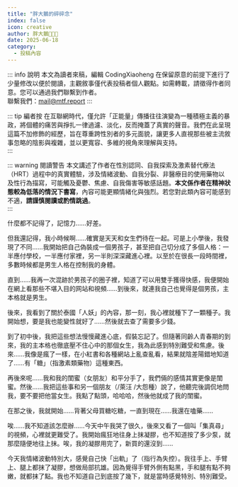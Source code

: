 ```yaml
---
title: "胖大鵝的碎碎念"
index: false
icon: creative
author: 胖大鵝🏳️‍⚧️🍥
date: 2025-06-18
category:
  - 投稿內容
---
```


::: info 說明
本文為讀者來稿，編輯 CodingXiaoheng 在保留原意的前提下進行了少量修改以便於閱讀，主觀敘事僅代表投稿者個人觀點。如需轉載，請徵得作者同意。您可以通過我們聯繫到作者。  
聯繫我們：mail@mtf.report
:::

::: tip 編者按
在互聯網時代，僅允許「正能量」傳播往往演變為一種積極主義的暴政，將個體的痛苦與掙扎一律過濾、淡化，反而掩蓋了真實的聲音。我們在此呈現這篇不加修飾的經歷，旨在尊重跨性別者的多元面貌，讓更多人直視那些被主流敘事忽略的陰影與複雜，並以更寬容、多維的視角來理解與支持。  
:::

::: warning 閱讀警告
本文講述了作者在性別認同、自我探索及激素替代療法（HRT）過程中的真實體驗，涉及情緒波動、自我分裂、非醫療目的使用藥物以及性行為描寫，可能觸及憂鬱、焦慮、自我傷害等敏感話題。**本文係作者在精神狀態較為低落的情況下書寫**，內容可能更顯情緒化與強烈。若您對此類內容可能感到不適，**請謹慎閱讀或酌情跳過**。  
:::

什麼都不記得了，記憶力……好差。

但我還記得，我小時候啊……確實是天天和女生們待在一起。可是上小學後，我發現了不同……我開始把自己偽裝成一個男孩子，甚至把自己切分成了多個人格：一半應付學校，一半應付家裡，另一半則深深藏進心裡。以至於在很長一段時間裡，多數時候都是男生人格在控制我的身體。

直到……我再一次混跡於男孩子的圈子裡，知道了可以用雙手獲得快感，我便開始在網上看那些不堪入目的网站和視頻……到後來，就連我自己也覺得是個男孩，主本格就是男生。

後來，我看到了關於泰國「人妖」的內容，那一刻，我心裡就種下了一顆種子。我開始想，要是我也能變性就好了……然後就去查了需要多少錢。

到了初中後，我把這些想法慢慢藏進心底，假裝忘記了。但隨著同齡人青春期的到來，我的主本格也徹底壓不住心中的那個女生，我為此感到特別難受和焦慮。後來……我像是瘋了一樣，在小紅書和各種網站上亂查亂看，結果就陰差陽錯地知道了……有「糖」（指激素類藥物）這種東西。

再後來呢……我和我的閨蜜（女朋友）和平分手了，我們倆的感情其實更像是閨蜜。然後……我把這些事和另一個朋友（/萊汪 /大怨種）說了，他聽完後調侃地問我，要不要把他當女生。我點了點頭，哈哈哈，然後他就成了我的閨蜜。

在那之後，我就開始……背著父母買糖吃糖，一直到現在……我還在嗑藥……

唉……我不知道該怎麼辦……今天中午我哭了很久，後來又看了一個叫「集真尋」的視頻，心裡就更難受了。我開始瘋狂地往身上抹凝膠，也不知道按了多少泵，就那麼隨便地往上抹。唉，我的凝膠用完了，新買的還沒到……

今天我情緒波動特別大，感覺自己快「出軌」了（指行為失控）。我往手上、手臂上、腿上都抹了凝膠，想做局部抗雄。因為覺得手臂外側有點黑，手和腿有點不夠嫩，就都抹了點。我也不知道自己到底按了幾下，就是當時感覺特別、特別難受。
